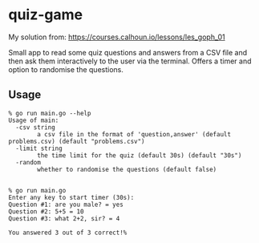 # quiz-game

My solution from: https://courses.calhoun.io/lessons/les_goph_01

Small app to read some quiz questions and answers from a CSV file and then ask them interactively to the user via the terminal.
Offers a timer and option to randomise the questions.

## Usage

```text
% go run main.go --help                                
Usage of main:
  -csv string
        a csv file in the format of 'question,answer' (default problems.csv) (default "problems.csv")
  -limit string
        the time limit for the quiz (default 30s) (default "30s")
  -random
        whether to randomise the questions (default false)
        

% go run main.go                                       
Enter any key to start timer (30s): 
Question #1: are you male? = yes
Question #2: 5+5 = 10
Question #3: what 2+2, sir? = 4

You answered 3 out of 3 correct!%
```
